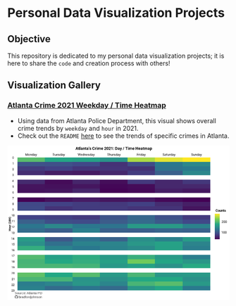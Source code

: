 # Personal Data Visualization Projects
## Objective
This repository is dedicated to my personal data visualization projects; it is here to share the `code` and creation process with others!
## Visualization Gallery
### [Atlanta Crime 2021 Weekday / Time Heatmap](https://github.com/bradfordjohnson/data-viz/tree/main/day-time-heatmap)
- Using data from Atlanta Police Department, this visual shows overall crime trends by `weekday` and `hour` in 2021.
- Check out the `README` [here](https://github.com/bradfordjohnson/data-viz/tree/main/day-time-heatmap) to see the trends of specific crimes in Atlanta.

<img src = "day-time-heatmap/weekly-heatmap-v4.png" width = "850px">
